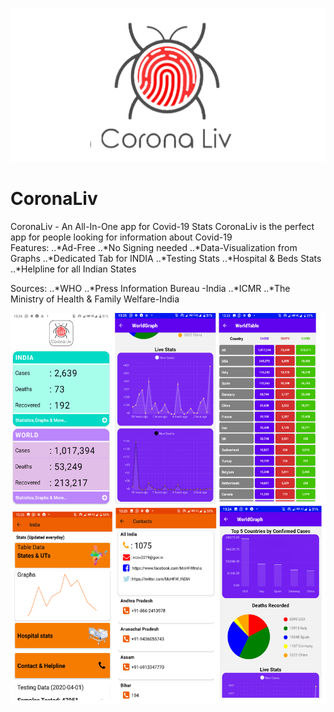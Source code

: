 ![Logo](https://github.com/AJV2018/CoronaLiv/blob/master/splash.png?raw=true)
# CoronaLiv
CoronaLiv - An All-In-One app for Covid-19 Stats  CoronaLiv is the perfect app for people looking for information about Covid-19  
Features: 
..*Ad-Free 
..*No Signing needed 
..*Data-Visualization from Graphs 
..*Dedicated Tab for INDIA 
..*Testing Stats 
..*Hospital &amp; Beds Stats 
..*Helpline for all Indian States  

Sources: 
..*WHO 
..*Press Information Bureau -India 
..*ICMR 
..*The Ministry of Health &amp; Family Welfare-India

![Image of Yaktocat](https://github.com/AJV2018/CoronaLiv/blob/master/Collage.png?raw=true)

